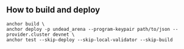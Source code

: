 ## How to build and deploy
```
anchor build \
anchor deploy -p undead_arena --program-keypair path/to/json --provider.cluster devnet \
anchor test --skip-deploy --skip-local-validator --skip-build
```

